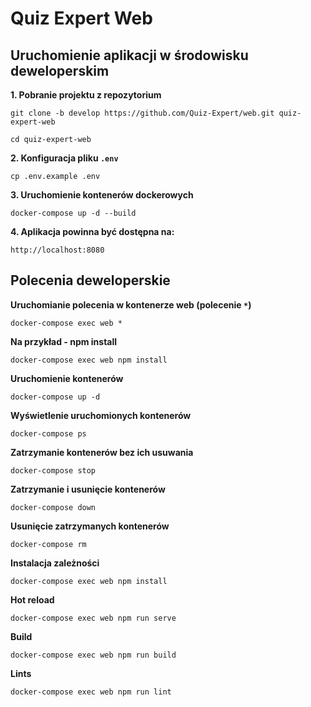 # Quiz Expert Web

## Uruchomienie aplikacji w środowisku deweloperskim

**1. Pobranie projektu z repozytorium**
```
git clone -b develop https://github.com/Quiz-Expert/web.git quiz-expert-web
```
```
cd quiz-expert-web
```

**2. Konfiguracja pliku `.env`**
```
cp .env.example .env
```

**3. Uruchomienie kontenerów dockerowych**
```
docker-compose up -d --build
```

**4. Aplikacja powinna być dostępna na:**
```
http://localhost:8080
```

## Polecenia deweloperskie

**Uruchomianie polecenia w kontenerze  web (polecenie `*`)**
```
docker-compose exec web *
```

**Na przykład - npm install**
```
docker-compose exec web npm install
```

**Uruchomienie kontenerów**
```
docker-compose up -d
```

**Wyświetlenie uruchomionych kontenerów**
```
docker-compose ps
```

**Zatrzymanie kontenerów bez ich usuwania**
```
docker-compose stop
```

**Zatrzymanie i usunięcie kontenerów**
```
docker-compose down
```

**Usunięcie zatrzymanych kontenerów**
```
docker-compose rm
```

**Instalacja zależności**
```
docker-compose exec web npm install
```

**Hot reload**
```
docker-compose exec web npm run serve
```

**Build**
```
docker-compose exec web npm run build
```

**Lints**
```
docker-compose exec web npm run lint
```
